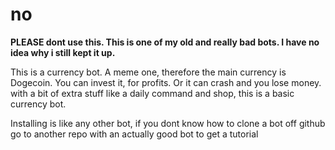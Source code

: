 # no

**PLEASE dont use this. This is one of my old and really bad bots. I have no idea why i still kept it up.**

This is a currency bot. A meme one, therefore the main currency is Dogecoin. You can invest it, for profits. Or it can crash and you lose money. with a bit of extra stuff like a daily command and shop, this is a basic currency bot.

Installing is like any other bot, if you dont know how to clone a bot off github go to another repo with an actually good bot to get a tutorial
